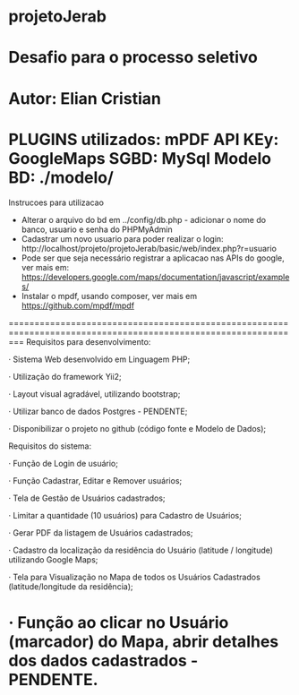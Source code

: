 # projetoJerab
Desafio para o processo seletivo 
===============================================================================================================
Autor: Elian Cristian
===============================================================================================================
PLUGINS utilizados: mPDF
API KEy: GoogleMaps
SGBD: MySql
Modelo BD: ./modelo/
===============================================================================================================
Instrucoes para utilizacao
 - Alterar o arquivo do bd em ../config/db.php - adicionar o nome do banco, usuario e senha do PHPMyAdmin
 - Cadastrar um novo usuario para poder realizar o login: http://localhost/projeto/projetoJerab/basic/web/index.php?r=usuario
 - Pode ser que seja necessário registrar a aplicacao nas APIs do google, ver mais em: https://developers.google.com/maps/documentation/javascript/examples/
 - Instalar o mpdf, usando composer, ver mais em https://github.com/mpdf/mpdf


===============================================================================================================
Requisitos para desenvolvimento:

·        Sistema Web desenvolvido em Linguagem PHP;

·        Utilização do framework Yii2;

·        Layout visual agradável, utilizando bootstrap;

·        Utilizar banco de dados Postgres - PENDENTE;

·        Disponibilizar o projeto no github (código fonte e Modelo de Dados);

 

Requisitos do sistema:

·        Função de Login de usuário;

·        Função Cadastrar, Editar e Remover usuários;

·        Tela de Gestão de Usuários cadastrados;

·        Limitar a quantidade (10 usuários) para Cadastro de Usuários;

·        Gerar PDF da listagem de Usuários cadastrados;

·        Cadastro da localização da residência do Usuário (latitude / longitude) utilizando Google Maps;

·        Tela para Visualização no Mapa de todos os Usuários Cadastrados (latitude/longitude da residência);

·        Função ao clicar no Usuário (marcador) do Mapa, abrir detalhes dos dados cadastrados - PENDENTE.
===============================================================================================================